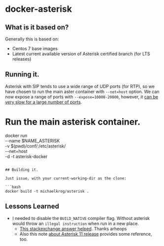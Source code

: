 # docker-asterisk

## What is it based on?

Generally this is based on:
* Centos 7 base images
* Latest current available version of Asterisk certified branch (for LTS releases)

## Running it.

Asterisk with SIP tends to use a wide range of UDP ports (for RTP), so we have chosen to run the main aster container with `--net=host` option. We can now expose a range of ports with `--expose=10000-20000`, however, it [can be very slow for a large number of ports](https://github.com/docker/docker/issues/14288).

# Run the main asterisk container.
docker run \
    --name $NAME_ASTERISK \
    -v $(pwd)/conf/:/etc/asterisk/ \
    --net=host \
    -d -t asterisk-docker
```

## Building it.

Just issue, with your current-working-dir as the clone:

```bash
docker build -t michaelkrog/asterisk .
```


## Lessons Learned

* I needed to disable the `BUILD_NATIVE` compiler flag. Without asterisk would throw an `illegal instruction` when run in a new place.
  * [This stackexchange answer helped](http://stackoverflow.com/questions/19607378/illegal-instruction-error-comes-when-i-start-asterisk-1-8-22). Thanks arheops
  * Also this note [about Asterisk 11 release](https://wiki.asterisk.org/wiki/display/AST/New+in+11) provides some reference, too.
